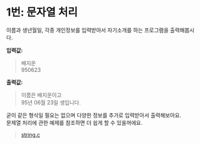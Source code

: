 # 1번: 문자열 처리

이름과 생년월일, 각종 개인정보를 입력받아서 자기소개를 하는 프로그램을 출력해봅시다.

**입력값:**<br>
>배지운<br>
>950623<br>

**출력값:**<br>
>이름은 배지운이고<br>
>95년 06월 23일 생입니다.<br>

굳이 같은 형식일 필요는 없으며 다양한 정보를 추가로 입력받아서 출력해보아요.<br>
문제열 처리에 관한 예제를 참조하면 더 쉽게 할 수 있을꺼에요.
>[string.c](https://github.com/MaybeS/STUDY2016/blob/master/Assignment/%231/example/string.c)
